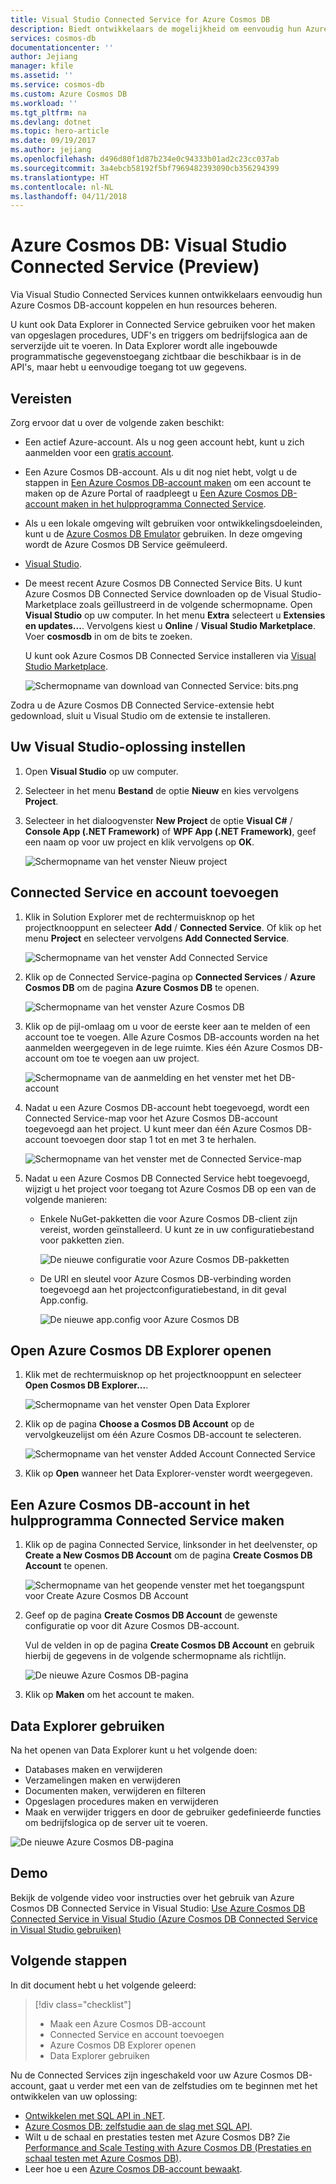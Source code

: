 ```yaml
---
title: Visual Studio Connected Service for Azure Cosmos DB
description: Biedt ontwikkelaars de mogelijkheid om eenvoudig hun Azure Cosmos DB-account te koppelen en te beheren via Visual Studio Connected Services.
services: cosmos-db
documentationcenter: ''
author: Jejiang
manager: kfile
ms.assetid: ''
ms.service: cosmos-db
ms.custom: Azure Cosmos DB
ms.workload: ''
ms.tgt_pltfrm: na
ms.devlang: dotnet
ms.topic: hero-article
ms.date: 09/19/2017
ms.author: jejiang
ms.openlocfilehash: d496d80f1d87b234e0c94333b01ad2c23cc037ab
ms.sourcegitcommit: 3a4ebcb58192f5bf7969482393090cb356294399
ms.translationtype: HT
ms.contentlocale: nl-NL
ms.lasthandoff: 04/11/2018
---
```

# <a name="azure-cosmos-db-visual-studio-connected-service-preview"></a>Azure Cosmos DB: Visual Studio Connected Service (Preview)

Via Visual Studio Connected Services kunnen ontwikkelaars eenvoudig hun Azure Cosmos DB-account koppelen en hun resources beheren.

U kunt ook Data Explorer in Connected Service gebruiken voor het maken van opgeslagen procedures, UDF's en triggers om bedrijfslogica aan de serverzijde uit te voeren. In Data Explorer wordt alle ingebouwde programmatische gegevenstoegang zichtbaar die beschikbaar is in de API's, maar hebt u eenvoudige toegang tot uw gegevens.

## <a name="prerequisites"></a>Vereisten

Zorg ervoor dat u over de volgende zaken beschikt:

* Een actief Azure-account. Als u nog geen account hebt, kunt u zich aanmelden voor een [gratis account](https://azure.microsoft.com/free/). 
* Een Azure Cosmos DB-account. Als u dit nog niet hebt, volgt u de stappen in [Een Azure Cosmos DB-account maken](create-sql-api-dotnet.md) om een account te maken op de Azure Portal of raadpleegt u [Een Azure Cosmos DB-account maken in het hulpprogramma Connected Service](#Create-an-Azure-Cosmo-DB-account-in-Connected-Service-tool). 
* Als u een lokale omgeving wilt gebruiken voor ontwikkelingsdoeleinden, kunt u de [Azure Cosmos DB Emulator](local-emulator.md) gebruiken. In deze omgeving wordt de Azure Cosmos DB Service geëmuleerd.
* [Visual Studio](http://www.visualstudio.com/).
* De meest recent Azure Cosmos DB Connected Service Bits. U kunt Azure Cosmos DB Connected Service downloaden op de Visual Studio-Marketplace zoals geïllustreerd in de volgende schermopname. Open **Visual Studio** op uw computer. In het menu **Extra** selecteert u **Extensies en updates...**. Vervolgens kiest u **Online** / **Visual Studio Marketplace**. Voer **cosmosdb** in om de bits te zoeken.

    U kunt ook Azure Cosmos DB Connected Service installeren via [Visual Studio Marketplace](https://go.microsoft.com/fwlink/?linkid=858709).

    ![Schermopname van download van Connected Service: bits.png](./media/connected-service/connected-service-downloadbits.png) 

Zodra u de Azure Cosmos DB Connected Service-extensie hebt gedownload, sluit u Visual Studio om de extensie te installeren.

## <a id="SetupVS"></a>Uw Visual Studio-oplossing instellen
1. Open **Visual Studio** op uw computer.
2. Selecteer in het menu **Bestand** de optie **Nieuw** en kies vervolgens **Project**.
3. Selecteer in het dialoogvenster **New Project** de optie **Visual C#** / **Console App (.NET Framework)** of **WPF App (.NET Framework)**, geef een naam op voor uw project en klik vervolgens op **OK**.

    ![Schermopname van het venster Nieuw project](./media/connected-service/connected-service-new-project.png)
    
## <a name="add-connected-service-and-add-account"></a>Connected Service en account toevoegen
1. Klik in Solution Explorer met de rechtermuisknop op het projectknooppunt en selecteer **Add** / **Connected Service**. Of klik op het menu **Project** en selecteer vervolgens **Add Connected Service**.

    ![Schermopname van het venster Add Connected Service](./media/connected-service/connected-service-add-connectedservice-rightclick.png)
2. Klik op de Connected Service-pagina op **Connected Services** / **Azure Cosmos DB** om de pagina **Azure Cosmos DB** te openen.

    ![Schermopname van het venster Azure Cosmos DB](./media/connected-service/connected-service-choose-azure-cosmosdb.png)
3. Klik op de pijl-omlaag om u voor de eerste keer aan te melden of een account toe te voegen. Alle Azure Cosmos DB-accounts worden na het aanmelden weergegeven in de lege ruimte. Kies één Azure Cosmos DB-account om toe te voegen aan uw project.

    ![Schermopname van de aanmelding en het venster met het DB-account](./media/connected-service/connected-service-add-db-account.png)
4. Nadat u een Azure Cosmos DB-account hebt toegevoegd, wordt een Connected Service-map voor het Azure Cosmos DB-account toegevoegd aan het project. U kunt meer dan één Azure Cosmos DB-account toevoegen door stap 1 tot en met 3 te herhalen.

    ![Schermopname van het venster met de Connected Service-map](./media/connected-service/connected-service-add-connectedservice-folder.png)

5. Nadat u een Azure Cosmos DB Connected Service hebt toegevoegd, wijzigt u het project voor toegang tot Azure Cosmos DB op een van de volgende manieren:

    * Enkele NuGet-pakketten die voor Azure Cosmos DB-client zijn vereist, worden geïnstalleerd. U kunt ze in uw configuratiebestand voor pakketten zien. 

        ![De nieuwe configuratie voor Azure Cosmos DB-pakketten](./media/connected-service/connected-service-packages-config.png)   
    
    * De URI en sleutel voor Azure Cosmos DB-verbinding worden toegevoegd aan het projectconfiguratiebestand, in dit geval App.config. 

        ![De nieuwe app.config voor Azure Cosmos DB](./media/connected-service/connected-service-app-config.png) 

## <a name="open-azure-cosmos-db-explorer"></a>Open Azure Cosmos DB Explorer openen
1. Klik met de rechtermuisknop op het projectknooppunt en selecteer **Open Cosmos DB Explorer...**.

    ![Schermopname van het venster Open Data Explorer](./media/connected-service/connected-service-right-click-open-data-exporer.png)
2. Klik op de pagina **Choose a Cosmos DB Account** op de vervolgkeuzelijst om één Azure Cosmos DB-account te selecteren.

    ![Schermopname van het venster Added Account Connected Service](./media/connected-service/connected-service-open-explorer.png)
3. Klik op **Open** wanneer het Data Explorer-venster wordt weergegeven.

## <a id="Create-an-Azure-Cosmo-DB-account-in-Connected-Service-tool"></a>Een Azure Cosmos DB-account in het hulpprogramma Connected Service maken
1. Klik op de pagina Connected Service, linksonder in het deelvenster, op **Create a New Cosmos DB Account** om de pagina **Create Cosmos DB Account** te openen.

    ![Schermopname van het geopende venster met het toegangspunt voor Create Azure Cosmos DB Account](./media/connected-service/connected-service-click-new-db-account.png)
2. Geef op de pagina **Create Cosmos DB Account** de gewenste configuratie op voor dit Azure Cosmos DB-account.

    Vul de velden in op de pagina **Create Cosmos DB Account** en gebruik hierbij de gegevens in de volgende schermopname als richtlijn. 
 
    ![De nieuwe Azure Cosmos DB-pagina](./media/connected-service/connected-service-create-new-account.png)        
3. Klik op **Maken** om het account te maken.

## <a name="use-data-explorer"></a>Data Explorer gebruiken

Na het openen van Data Explorer kunt u het volgende doen:
* Databases maken en verwijderen
* Verzamelingen maken en verwijderen
* Documenten maken, verwijderen en filteren
* Opgeslagen procedures maken en verwijderen
* Maak en verwijder triggers en door de gebruiker gedefinieerde functies om bedrijfslogica op de server uit te voeren. 

![De nieuwe Azure Cosmos DB-pagina](./media/connected-service/connected-service-dataexplorerui.png)

## <a name="demo"></a>Demo

Bekijk de volgende video voor instructies over het gebruik van Azure Cosmos DB Connected Service in Visual Studio: [Use Azure Cosmos DB Connected Service in Visual Studio (Azure Cosmos DB Connected Service in Visual Studio gebruiken)](https://go.microsoft.com/fwlink/?linkid=858711)

## <a name="next-steps"></a>Volgende stappen
In dit document hebt u het volgende geleerd:

> [!div class="checklist"]
> * Maak een Azure Cosmos DB-account
> * Connected Service en account toevoegen
> * Azure Cosmos DB Explorer openen
> * Data Explorer gebruiken

Nu de Connected Services zijn ingeschakeld voor uw Azure Cosmos DB-account, gaat u verder met een van de zelfstudies om te beginnen met het ontwikkelen van uw oplossing:

* [Ontwikkelen met SQL API in .NET](tutorial-develop-sql-api-dotnet.md).
* [Azure Cosmos DB: zelfstudie aan de slag met SQL API](sql-api-get-started.md).
* Wilt u de schaal en prestaties testen met Azure Cosmos DB? Zie [Performance and Scale Testing with Azure Cosmos DB (Prestaties en schaal testen met Azure Cosmos DB)](performance-testing.md).
* Leer hoe u een [Azure Cosmos DB-account bewaakt](monitor-accounts.md).

